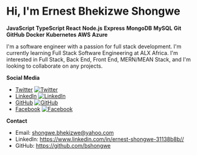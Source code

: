 # Hi, I'm Ernest Bhekizwe Shongwe

**JavaScript**
**TypeScript**
**React**
**Node.js**
**Express**
**MongoDB**
**MySQL**
**Git**
**GitHub**
**Docker**
**Kubernetes**
**AWS**
**Azure**

I'm a software engineer with a passion for full stack development. I'm currently learning Full Stack Software Engineering at ALX Africa. I'm interested in Full Stack, Back End, Front End, MERN/MEAN Stack, and I'm looking to collaborate on any projects.

**Social Media**

* [Twitter](https://twitter.com/ernest_b_shong)
[![Twitter](https://raw.githubusercontent.com/tandpfun/skill-icons/master/twitter.svg)](https://twitter.com/ernest_b_shong)
* [LinkedIn](https://www.linkedin.com/in/ernest-shongwe-31138b8b/)
[![LinkedIn](https://raw.githubusercontent.com/tandpfun/skill-icons/master/linkedin.svg)](https://www.linkedin.com/in/ernest-shongwe-31138b8b/)
* [GitHub](https://github.com/bshongwe)
[![GitHub](https://raw.githubusercontent.com/tandpfun/skill-icons/master/github.svg)](https://github.com/bshongwe)
* [Facebook](https://www.facebook.com/shongwe.bhekizwe)
[![Facebook](https://raw.githubusercontent.com/tandpfun/skill-icons/master/facebook.svg)](https://www.facebook.com/shongwe.bhekizwe)

**Contact**

* Email: shongwe.bhekizwe@yahoo.com
* LinkedIn: https://www.linkedin.com/in/ernest-shongwe-31138b8b//
* GitHub: https://github.com/bshongwe

<!---
bshongwe/bshongwe is a ✨ special ✨ repository because its `README.md` (this file) appears on your GitHub profile.
You can click the Preview link to take a look at your changes.
--->
